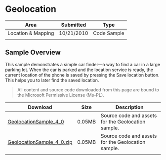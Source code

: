 # Geolocation

|Area|Submitted|Type|
|-|-|-|
Location & Mapping|10/21/2010|Code Sample
||||

## Sample Overview

This sample demonstrates a simple car finder—a way to find a car in a large parking lot. When the car is parked and the location service is ready, the current location of the phone is saved by pressing the Save location button. This helps you to later find the saved location.

> All content and source code downloaded from this page are bound to the Microsoft Permissive License (Ms-PL).

Download | Size | Description
---|---|---|
[GeolocationSample_4_0](https://github.com/simondarksidej/XNAGameStudio/tree/archive/Samples/GeolocationSample_4_0) | 0.05MB | Source code and assets for the Geolocation sample.
[GeolocationSample_4_0.zip](https://github.com/simondarksidej/XNAGameStudioZips/raw/zips/GeolocationSample_4_0.zip) | 0.05MB | Source code and assets for the Geolocation sample.
||||
